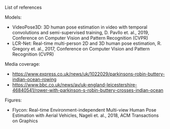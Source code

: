 List of references

Models:
- VideoPose3D: 3D human pose estimation in video with temporal convolutions and semi-supervised training, D. Pavllo et. al., 2019, Conference on Computer Vision and Pattern Recognition (CVPR)
- LCR-Net: Real-time multi-person 2D and 3D human pose estimation, R. Gregory et. al., 2017, Conference on Computer Vision and Pattern Recognition (CVPR)

Media coverage:
- https://www.express.co.uk/news/uk/1022029/parkinsons-robin-buttery-indian-ocean-rowing
- https://www.bbc.co.uk/news/av/uk-england-leicestershire-46840541/rower-with-parkinson-s-robin-buttery-crosses-indian-ocean

Figures:
- Flycon: Real-time Environment-independent Multi-view Human Pose Estimation with Aerial Vehicles, Nageli et. al., 2018, ACM Transactions on Graphics


